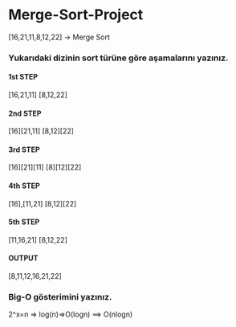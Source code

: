 # Merge-Sort-Project

[16,21,11,8,12,22] -> Merge Sort

### Yukarıdaki dizinin sort türüne göre aşamalarını yazınız.

#### 1st STEP
[16,21,11] [8,12,22]
#### 2nd STEP
[16][21,11] [8,12][22]
#### 3rd STEP
[16][21][11] [8][12][22]
#### 4th STEP
[16],[11,21] [8,12][22]
#### 5th STEP
[11,16,21]  [8,12,22]
#### OUTPUT
[8,11,12,16,21,22]

### Big-O gösterimini yazınız.
2^x=n => log(n)=>O(logn) ==> O(nlogn)

